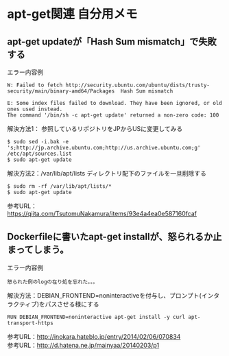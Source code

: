 # apt-get関連 自分用メモ


## apt-get updateが「Hash Sum mismatch」で失敗する
エラー内容例
```
W: Failed to fetch http://security.ubuntu.com/ubuntu/dists/trusty-security/main/binary-amd64/Packages  Hash Sum mismatch

E: Some index files failed to download. They have been ignored, or old ones used instead.
The command '/bin/sh -c apt-get update' returned a non-zero code: 100
```

解決方法1： 参照しているリポジトリをJPからUSに変更してみる
```
$ sudo sed -i.bak -e 's;http://jp.archive.ubuntu.com;http://us.archive.ubuntu.com;g' /etc/apt/sources.list
$ sudo apt-get update
```

解決方法2：/var/lib/apt/lists ディレクトリ配下のファイルを一旦削除する
```
$ sudo rm -rf /var/lib/apt/lists/*
$ sudo apt-get update
```

参考URL：https://qiita.com/TsutomuNakamura/items/93e4a4ea0e587160fcaf  



## Dockerfileに書いたapt-get installが、怒られるか止まってしまう。
エラー内容例
```
怒られた例のlogの在り処を忘れた。。。
```

解決方法：DEBIAN_FRONTEND=noninteractiveを付与し、プロンプト(インタラクティブ)をパスさせる様にする
```
RUN DEBIAN_FRONTEND=noninteractive apt-get install -y curl apt-transport-https
```

参考URL：http://inokara.hateblo.jp/entry/2014/02/06/070834  
参考URL：http://d.hatena.ne.jp/mainyaa/20140203/p1  

